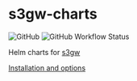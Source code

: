 # s3gw-charts

![GitHub](https://img.shields.io/github/license/aquarist-labs/s3gw-charts?style=for-the-badge)
![GitHub Workflow Status](https://img.shields.io/github/workflow/status/aquarist-labs/s3gw-charts/Lint%20and%20Test%20Charts?style=for-the-badge)

Helm charts for [s3gw](https://github.com/aquarist-labs/s3gw-core)

[Installation and options](charts/s3gw/README.md)
